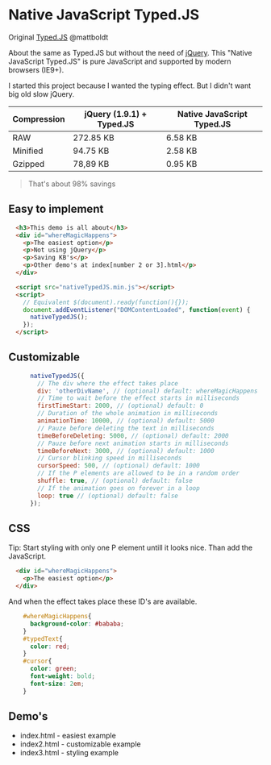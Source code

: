 # Native JavaScript Typed.JS
Original [Typed.JS](https://github.com/mattboldt/typed.js/) @mattboldt

About the same as Typed.JS but without the need of [jQuery](https://jquery.com/). This "Native JavaScript Typed.JS" is pure JavaScript and supported by modern browsers (IE9+).

I started this project because I wanted the typing effect. But I didn't want big old slow jQuery.

| Compression | jQuery (1.9.1) + Typed.JS | Native JavaScript Typed.JS |
| ---         | ---                       | ---                        |
| RAW         | 272.85 KB                 | 6.58 KB                    |
| Minified    | 94.75 KB                  | 2.58 KB                    |
| Gzipped     | 78,89 KB                  | 0.95 KB                    |

> That's about 98% savings

Easy to implement
---
~~~ html
  <h3>This demo is all about</h3>
  <div id="whereMagicHappens">
    <p>The easiest option</p>
    <p>Not using jQuery</p>
    <p>Saving KB's</p>
    <p>Other demo's at index[number 2 or 3].html</p>
  </div>

  <script src="nativeTypedJS.min.js"></script>
  <script>
    // Equivalent $(document).ready(function(){});
    document.addEventListener("DOMContentLoaded", function(event) {
      nativeTypedJS();
    });
  </script>
~~~

Customizable
---
~~~ javascript
      nativeTypedJS({
      	// The div where the effect takes place
        div: 'otherDivName', // (optional) default: whereMagicHappens
        // Time to wait before the effect starts in milliseconds
        firstTimeStart: 2000, // (optional) default: 0
        // Duration of the whole animation in milliseconds
        animationTime: 10000, // (optional) default: 5000
        // Pauze before deleting the text in milliseconds
        timeBeforeDeleting: 5000, // (optional) default: 2000
        // Pauze before next animation starts in milliseconds
        timeBeforeNext: 3000, // (optional) default: 1000
        // Cursor blinking speed in milliseconds
        cursorSpeed: 500, // (optional) default: 1000
        // If the P elements are allowed to be in a random order
        shuffle: true, // (optional) default: false
        // If the animation goes on forever in a loop
        loop: true // (optional) default: false
      });
~~~

CSS
---
Tip: Start styling with only one P element untill it looks nice. Than add the JavaScript.
~~~ html
  <div id="whereMagicHappens">
    <p>The easiest option</p>
  </div>
~~~

And when the effect takes place these ID's are available.
~~~ css
    #whereMagicHappens{
      background-color: #bababa;
    }
    #typedText{
      color: red;
    }
    #cursor{
      color: green;
      font-weight: bold;
      font-size: 2em;
    }
~~~
Demo's
---
* index.html - easiest example
* index2.html - customizable example
* index3.html - styling example
